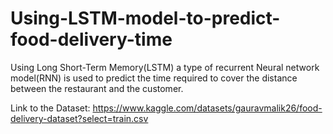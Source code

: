 # Using-LSTM-model-to-predict-food-delivery-time


Using Long Short-Term Memory(LSTM) a type of recurrent Neural network model(RNN) is used to predict the time required to cover the distance between the restaurant and the customer. 

Link to the Dataset: https://www.kaggle.com/datasets/gauravmalik26/food-delivery-dataset?select=train.csv
